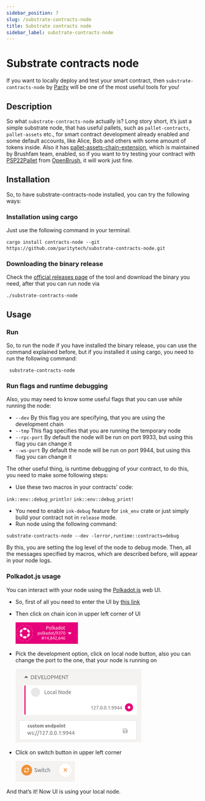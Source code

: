 ```yaml
---
sidebar_position: 7
slug: /substrate-contracts-node
title: Substrate contracts node
sidebar_label: substrate-contracts-node
---
```


# Substrate contracts node

If you want to locally deploy and test your smart contract, then `substrate-contracts-node` by [Parity](https://www.parity.io/) will be one of the most useful tools for you!

## Description

So what `substrate-contracts-node` actually is? Long story short, it’s just a simple substrate node, that has useful pallets, 
such as `pallet-contracts`, `pallet-assets` etc., for smart contract development already enabled and some default accounts, 
like Alice, Bob and others with some amount of tokens inside. Also it has [pallet-assets-chain-extension](https://github.com/727-Ventures/pallet-assets-chain-extension), which is maintained 
by Brushfam team, enabled, so if you want to try testing your contract with [PSP22Pallet](https://github.com/727-Ventures/openbrush-contracts/tree/main/contracts/src/token/psp22_pallet) from [OpenBrush](/docs/openbrush), it will work just fine.

## Installation

So, to have substrate-contracts-node installed, you can try the following ways:

### Installation using cargo

Just use the following command in your terminal:

```shell
cargo install contracts-node --git https://github.com/paritytech/substrate-contracts-node.git
```

### Downloading the binary release

Check the [official releases page](https://github.com/paritytech/substrate-contracts-node/releases) of the tool and download the binary you need, after that you can run node via

```shell
./substrate-contracts-node
```

## Usage

### Run

So, to run the node if you have installed the binary release, you can use the command explained before, but if you installed it using cargo, you need to run the following command:

```shell
 substrate-contracts-node
```

### Run flags and runtime debugging

Also, you may need to know some useful flags that you can use while running the node:

- `--dev` By this flag you are specifying, that you are using the development chain
- `--tmp` This flag specifies that you are running the temporary node
- `--rpc-port` By default the node will be run on port 9933, but using this flag you can change it
- `--ws-port` By default the node will be run on port 9944, but using this flag you can change it

The other useful thing, is runtime debugging of your contract, to do this, you need to make some following steps:

- Use these two macros in your contracts’ code:

`ink::env::debug_println!`
`ink::env::debug_print!`

- You need to enable `ink-debug` feature for `ink_env` crate or just simply build your contract not in `release` mode.
- Run node using the following command:

```shell
substrate-contracts-node --dev -lerror,runtime::contracts=debug
```

By this, you are setting the log level of the node to debug mode.
Then, all the messages specified by macros, which are described before, will appear in your node logs.

### Polkadot.js usage

You can interact with your node using the [Polkadot.js](https://polkadot.js.org/apps) web UI.

- So, first of all you need to enter the UI by [this link](https://polkadot.js.org/apps)
- Then click on chain icon in upper left corner of UI

    ![](assets/asset1.png)
- Pick the development option, click on local node button, also you can change the port to the one, that your node is running on

    ![](assets/asset2.png)
- Click on switch button in upper left corner

    ![](assets/asset3.png)

And that’s it! Now UI is using your local node.
